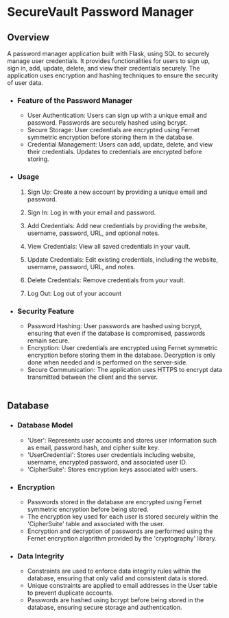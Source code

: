 # SecureVault Password Manager

## Overview
  A password manager application built with Flask, using SQL to securely manage user credentials. It provides functionalities for users to sign up, sign in, add, update, delete, and view their credentials securely. The application uses encryption and hashing techniques to ensure the security of user data.

- ### Feature of the Password Manager
  - User Authentication: Users can sign up with a unique email and password. Passwords are securely hashed using bcrypt.
  - Secure Storage: User credentials are encrypted using Fernet symmetric encryption before storing them in the database.
  - Credential Management: Users can add, update, delete, and view their credentials. Updates to credentials are encrypted before storing.

- ### Usage
    1. Sign Up: Create a new account by providing a unique email and password.

    2. Sign In: Log in with your email and password.

    3. Add Credentials: Add new credentials by providing the website, username, password, URL, and optional notes.

    4. View Credentials: View all saved credentials in your vault.

    5. Update Credentials: Edit existing credentials, including the website, username, password, URL, and notes.

    6. Delete Credentials: Remove credentials from your vault.

    7. Log Out: Log out of your account
 
      
- ### Security Feature
    - Password Hashing: User passwords are hashed using bcrypt, ensuring that even if the database is compromised, passwords remain secure.
    - Encryption: User credentials are encrypted using Fernet symmetric encryption before storing them in the database. Decryption is only done when needed and is performed on the server-side.
    - Secure Communication: The application uses HTTPS to encrypt data transmitted between the client and the server. <br><br>
  
## Database

- ### Database Model
  - 'User': Represents user accounts and stores user information such as email, password hash, and cipher suite key.
  - 'UserCredential': Stores user credentials including website, username, encrypted password, and associated user ID.
  - 'CipherSuite': Stores encryption keys associated with users.

- ### Encryption
  -  Passwords stored in the database are encrypted using Fernet symmetric encryption before being stored.
  -  The encryption key used for each user is stored securely within the 'CipherSuite' table and associated with the user.
  -  Encryption and decryption of passwords are performed using the Fernet encryption algorithm provided by the 'cryptography' library.

- ### Data Integrity
  - Constraints are used to enforce data integrity rules within the database, ensuring that only valid and consistent data is stored.
  - Unique constraints are applied to email addresses in the User table to prevent duplicate accounts.
  - Passwords are hashed using bcrypt before being stored in the database, ensuring secure storage and authentication.






